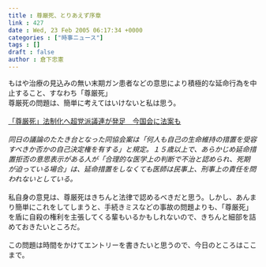 ```yaml
---
title : 尊厳死、とりあえず序章
link : 427
date : Wed, 23 Feb 2005 06:17:34 +0000
categories : ["時事ニュース"]
tags : []
draft : false
author : 倉下忠憲
---
```


もはや治療の見込みの無い末期ガン患者などの意思により積極的な延命行為を中止すること、すなわち「尊厳死」<BR>尊厳死の問題は、簡単に考えてはいけないと私は思う。<BR><BR><A HREF="http://www.asahi.com/politics/update/0223/005.html" TARGET="_blank">「尊厳死」法制化へ超党派議連が発足　今国会に法案も</A> <BR><BR><I>同日の議論のたたき台となった同協会案は「何人も自己の生命維持の措置を受容すべきか否かの自己決定権を有する」と規定。１５歳以上で、あらかじめ延命措置拒否の意思表示がある人が「合理的な医学上の判断で不治と認められ、死期が迫っている場合」は、延命措置をしなくても医師は民事上、刑事上の責任を問われないとしている。 </I><BR><BR>私自身の意見は、尊厳死はきちんと法律で認めるべきだと思う。しかし、あんまり簡単にこれをしてしまうと、手続きミスなどの事故の問題よりも、「尊厳死」を盾に自殺の権利を主張してくる輩もいるかもしれないので、きちんと細部を詰めておきたいところだ。<BR><BR>この問題は時間をかけてエントリーを書きたいと思うので、今日のところはここまで。<br><br>

